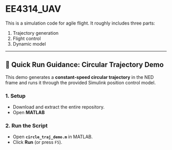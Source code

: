 # EE4314_UAV
This is a simulation code for agile flight. It roughly includes three parts: 
1. Trajectory generation 
2. Flight control
3. Dynamic model

---
## 🚀 Quick Run Guidance: Circular Trajectory Demo

This demo generates a **constant-speed circular trajectory** in the NED frame and runs it through the provided Simulink position control model.  

### 1. Setup
- Download and extract the entire repository.  
- Open **MATLAB**

### 2. Run the Script
- Open **`circle_traj_demo.m`** in MATLAB.  
- Click **Run** (or press `F5`).

